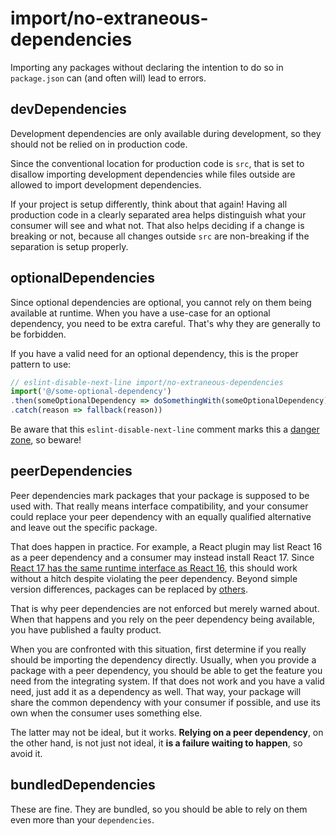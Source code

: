 import/no-extraneous-dependencies
=================================
Importing any packages without declaring the intention to do so in `package.json` can (and often will) lead to errors.


## devDependencies
Development dependencies are only available during development, so they should not be relied on in production code.

Since the conventional location for production code is `src`, that is set to disallow importing development dependencies while files outside are allowed to import development dependencies.

If your project is setup differently, think about that again! Having all production code in a clearly separated area helps distinguish what your consumer will see and what not. That also helps deciding if a change is breaking or not, because all changes outside `src` are non-breaking if the separation is setup properly.


## optionalDependencies
Since optional dependencies are optional, you cannot rely on them being available at runtime. When you have a use-case for an optional dependency, you need to be extra careful. That's why they are generally to be forbidden.

If you have a valid need for an optional dependency, this is the proper pattern to use:
```js
// eslint-disable-next-line import/no-extraneous-dependencies
import('@/some-optional-dependency')
.then(someOptionalDependency => doSomethingWith(someOptionalDependency))
.catch(reason => fallback(reason))
```

Be aware that this `eslint-disable-next-line` comment marks this a [danger zone](https://en.wikipedia.org/wiki/Here_be_dragons), so beware!


## peerDependencies
Peer dependencies mark packages that your package is supposed to be used with. That really means interface compatibility, and your consumer could replace your peer dependency with an equally qualified alternative and leave out the specific package.

That does happen in practice. For example, a React plugin may list React 16 as a peer dependency and a consumer may instead install React 17. Since [React 17 has the same runtime interface as React 16](https://reactjs.org/blog/2020/10/20/react-v17.html), this should work without a hitch despite violating the peer dependency. Beyond simple version differences, packages can be replaced by [others](https://duckduckgo.com/?q=js+drop-in+replacement).

That is why peer dependencies are not enforced but merely warned about. When that happens and you rely on the peer dependency being available, you have published a faulty product.

When you are confronted with this situation, first determine if you really should be importing the dependency directly. Usually, when you provide a package with a peer dependency, you should be able to get the feature you need from the integrating system. If that does not work and you have a valid need, just add it as a dependency as well. That way, your package will share the common dependency with your consumer if possible, and use its own when the consumer uses something else.

The latter may not be ideal, but it works. **Relying on a peer dependency**, on the other hand, is not just not ideal, it **is a failure waiting to happen**, so avoid it.


## bundledDependencies
These are fine. They are bundled, so you should be able to rely on them even more than your `dependencies`.
